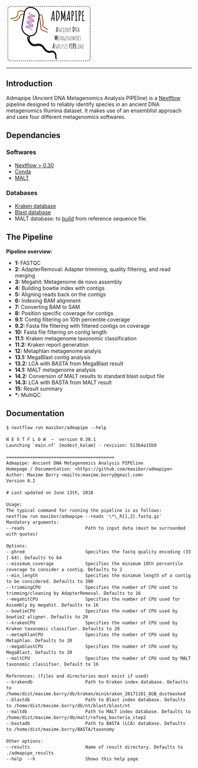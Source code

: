 <img src="img/logo.png" height="150">

* * *

## Introduction

Admapipe (Ancient DNA Metagenomics Analysis PIPEline) is a [Nextflow](https://nextflow.io) pipeline designed to reliably identify species in an ancient DNA metagenomics Illumina dataset. It makes use of an ensemblist approach and uses four different metagenomics softwares.

## Dependancies

### Softwares

-   [Nextflow > 0.30](https://www.nextflow.io/)
-   [Conda](https://conda.io/miniconda.html)
-   [MALT](http://ab.inf.uni-tuebingen.de/software/malt/)

### Databases

-   [Kraken database](https://ccb.jhu.edu/software/kraken/)
-   [Blast database](https://blast.ncbi.nlm.nih.gov/Blast.cgi?CMD=Web&PAGE_TYPE=BlastDocs&DOC_TYPE=Download)
-   MALT database: to [build](http://ab.inf.uni-tuebingen.de/data/software/malt/download/manual.pdf) from reference sequence file.

## The Pipeline

**Pipeline overview:**

-   **1:**     FASTQC
-   **2:**     AdapterRemoval: Adapter trimming, quality filtering, and read merging
-   **3:**     Megahit: Metagenome de novo assembly
-   **4:**     Building bowtie index with contigs
-   **5:**     Aligning reads back on the contigs
-   **6:**     Indexing BAM alignment
-   **7:**     Converting BAM to SAM
-   **8:**     Position specific coverage for contigs
-   **9.1:**   Contig filtering on 10th percentile coverage
-   **9.2:**   Fasta file filtering with filtered contigs on coverage
-   **10:**    Fasta file filtering on contig length
-   **11.1:**  Kraken metagenome taxonomic classification
-   **11.2:**  Kraken report generation
-   **12:**    Metaphlan metagenome analyis
-   **13.1:**  MegaBlast contig analysis
-   **13.2:**  LCA with BASTA from MegaBlast result
-   **14.1:**  MALT metagenome analysis
-   **14.2:**  Conversion of MALT results to standard blast output file
-   **14.3:**  LCA with BASTA from MALT result
-   **15:**    Result summary
-   **\*:**     MultiQC

## Documentation

    $ nextflow run maxibor/admapipe --help

    N E X T F L O W  ~  version 0.30.1
    Launching `main.nf` [modest_kalam] - revision: 513b4a15b9

    =========================================
    Admapipe: Ancient DNA Metagenomics Analysis PIPEline
    Homepage / Documentation: <https://github.com/maxibor/admapipe>
    Author: Maxime Borry <mailto:maxime.borry@gmail.com>
    Version 0.2

    # Last updated on June 13th, 2018

    Usage:
    The typical command for running the pipeline is as follows:
    nextflow run maxibor/admapipe --reads '\*\_R{1,2}.fastq.gz'
    Mandatory arguments:
    --reads                       Path to input data (must be surrounded with quotes)

    Options:
    --phred                       Specifies the fastq quality encoding (33 | 64). Defaults to 64
    --minimum_coverage            Specifies the minimum 10th percentile coverage to consider a contig. Defaults to 2
    --min_length                  Specifies the minimum length of a contig to be considered. Defaults to 300
    --trimmingCPU                 Specifies the number of CPU used to trimming/cleaning by AdapterRemoval. Defaults to 16
    --megahitCPU                  Specifies the number of CPU used for Assembly by megahit. Defaults to 16
    --bowtieCPU                   Specifies the number of CPU used by bowtie2 aligner. Defaults to 20
    --krakenCPU                   Specifies the number of CPU used by Kraken taxonomic classifier. Defaults to 20
    --metaphlanCPU                Specifies the number of CPU used by Metaphlan. Defaults to 20
    --megablastCPU                Specifies the number of CPU used by MegaBlast. Defaults to 20
    --maltCPU                     Specifies the number of CPU used by MALT taxonomic classifier. Default to 16

    References: (files and directories must exist if used)
    --krakendb                    Path to Kraken index database. Defaults to /home/dist/maxime.borry/db/kraken/minikraken_20171101_8GB_dustmasked
    --blastdb                     Path to Blast index database. Defaults to /home/dist/maxime.borry/db/nt/blast/blast/nt
    --maltdb                      Path to MALT index database. Defaults to /home/dist/maxime.borry/db/malt/refseq_bacteria_step2
    --bastadb                     Path to BASTA (LCA) database. Defaults to /home/dist/maxime.borry/BASTA/taxonomy

    Other options:
    --results                     Name of result directory. Defaults to ./admapipe_results
    --help  --h                   Shows this help page
